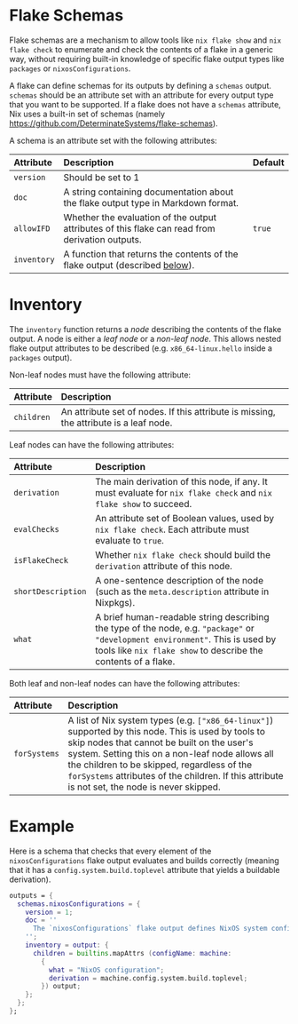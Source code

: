 # Flake Schemas

Flake schemas are a mechanism to allow tools like `nix flake show` and `nix flake check` to enumerate and check the contents of a flake
in a generic way, without requiring built-in knowledge of specific flake output types like `packages` or `nixosConfigurations`.

A flake can define schemas for its outputs by defining a `schemas` output. `schemas` should be an attribute set with an attribute for
every output type that you want to be supported. If a flake does not have a `schemas` attribute, Nix uses a built-in set of schemas (namely https://github.com/DeterminateSystems/flake-schemas).

A schema is an attribute set with the following attributes:

| Attribute   | Description                                                                                     | Default |
| :---------- | :---------------------------------------------------------------------------------------------- | :------ |
| `version`   | Should be set to 1                                                                              |         |
| `doc`       | A string containing documentation about the flake output type in Markdown format.               |         |
| `allowIFD`  | Whether the evaluation of the output attributes of this flake can read from derivation outputs. | `true`  |
| `inventory` | A function that returns the contents of the flake output (described [below](#inventory)).       |         |

# Inventory

The `inventory` function returns a _node_ describing the contents of the flake output. A node is either a _leaf node_ or a _non-leaf node_. This allows nested flake output attributes to be described (e.g. `x86_64-linux.hello` inside a `packages` output).

Non-leaf nodes must have the following attribute:

| Attribute  | Description                                                                            |
| :--------- | :------------------------------------------------------------------------------------- |
| `children` | An attribute set of nodes. If this attribute is missing, the attribute is a leaf node. |

Leaf nodes can have the following attributes:

| Attribute          | Description                                                                                                                                                                                      |
| :----------------- | :----------------------------------------------------------------------------------------------------------------------------------------------------------------------------------------------- |
| `derivation`       | The main derivation of this node, if any. It must evaluate for `nix flake check` and `nix flake show` to succeed.                                                                                |
| `evalChecks`       | An attribute set of Boolean values, used by `nix flake check`. Each attribute must evaluate to `true`.                                                                                           |
| `isFlakeCheck`     | Whether `nix flake check` should build the `derivation` attribute of this node.                                                                                                                  |
| `shortDescription` | A one-sentence description of the node (such as the `meta.description` attribute in Nixpkgs).                                                                                                    |
| `what`             | A brief human-readable string describing the type of the node, e.g. `"package"` or `"development environment"`. This is used by tools like `nix flake show` to describe the contents of a flake. |

Both leaf and non-leaf nodes can have the following attributes:

| Attribute    | Description                                                                                                                                                                                                                                                                                                                                            |
| :----------- | :----------------------------------------------------------------------------------------------------------------------------------------------------------------------------------------------------------------------------------------------------------------------------------------------------------------------------------------------------- |
| `forSystems` | A list of Nix system types (e.g. `["x86_64-linux"]`) supported by this node. This is used by tools to skip nodes that cannot be built on the user's system. Setting this on a non-leaf node allows all the children to be skipped, regardless of the `forSystems` attributes of the children. If this attribute is not set, the node is never skipped. |

# Example

Here is a schema that checks that every element of the `nixosConfigurations` flake output evaluates and builds correctly (meaning that it has a `config.system.build.toplevel` attribute that yields a buildable derivation).

```nix
outputs = {
  schemas.nixosConfigurations = {
    version = 1;
    doc = ''
      The `nixosConfigurations` flake output defines NixOS system configurations.
    '';
    inventory = output: {
      children = builtins.mapAttrs (configName: machine:
        {
          what = "NixOS configuration";
          derivation = machine.config.system.build.toplevel;
        }) output;
    };
  };
};
```
